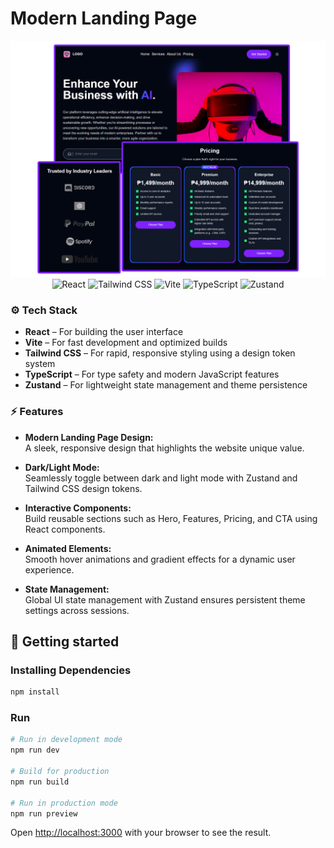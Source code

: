 # Modern Landing Page

<div align="center">
  <a href="https://youtu.be/qeCBBxZoqAM" target="_blank">
    <img src="src/assets/project-showcase.png" alt="Project Banner">
  </a>
  <br />
  <div>
    <img src="https://img.shields.io/badge/-React-61DAFB?style=for-the-badge&logo=react&logoColor=black" alt="React" />
    <img src="https://img.shields.io/badge/-TailwindCSS-06B6D4?style=for-the-badge&logo=tailwindcss" alt="Tailwind CSS" />
    <img src="https://img.shields.io/badge/-Vite-646CFF?style=for-the-badge&logo=vite&logoColor=white" alt="Vite" />
    <img src="https://img.shields.io/badge/-TypeScript-3178C6?style=for-the-badge&logo=typescript" alt="TypeScript" />
    <img src="https://img.shields.io/badge/-Zustand-000?style=for-the-badge" alt="Zustand" />
  </div>
</div>

### ⚙️ Tech Stack

- **React** – For building the user interface
- **Vite** – For fast development and optimized builds
- **Tailwind CSS** – For rapid, responsive styling using a design token system
- **TypeScript** – For type safety and modern JavaScript features
- **Zustand** – For lightweight state management and theme persistence

### ⚡️ Features

- **Modern Landing Page Design:**  
  A sleek, responsive design that highlights the website unique value.

- **Dark/Light Mode:**  
  Seamlessly toggle between dark and light mode with Zustand and Tailwind CSS design tokens.

- **Interactive Components:**  
  Build reusable sections such as Hero, Features, Pricing, and CTA using React components.

- **Animated Elements:**  
  Smooth hover animations and gradient effects for a dynamic user experience.

- **State Management:**  
  Global UI state management with Zustand ensures persistent theme settings across sessions.

## 🔑 Getting started

### Installing Dependencies

```bash
npm install
```

### Run

```bash
# Run in development mode
npm run dev

# Build for production
npm run build

# Run in production mode
npm run preview
```

Open [http://localhost:3000](http://localhost:3000) with your browser to see the result.
